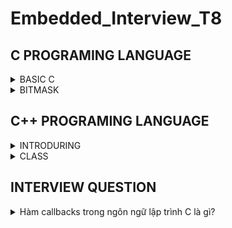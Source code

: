 # Embedded_Interview_T8
## C PROGRAMING LANGUAGE

<details><summary>BASIC C </summary>
	
### Variable
- A variable in C is a memory location with some name that helps store some form of data and retrieves it when required. We can store different types of data in the variable and reuse the same variable for storing some other data any of times.
  
- C variable Syntax :

```c
      data_type variable_name = value; // defining single variable
      data_type variable_name1, variable_name2; // defining mutilple variable
``` 
  Example :

```c
	int a = 10; // Create a variable is a that have data type is int and value is 10.
	float b,c; // Create two variables are a and b that have data type is float and value is uninitialized.
```
### DataTypes in C

- The data types in C can be classified as follows:

	| Types | Description |
	|:------:|:--------:|
	| Primitive Data Types | Primitive data types are the most basic data types that are used for representing simple values such as integers, float, characters, etc. |
	| User Defined Data Types | The user-defined data types are defined by the user himself. |
	| Derived Types | The data types that are derived from the primitive or built-in datatypes are referred to as Derived Data Types. |


![image](https://github.com/ManhPhung/Embedded_Interview_T8/assets/141265486/32310e46-effd-4824-b992-171777c9b5fe)



- Primitive Data Types :

	| Data Type | Size (bytes) | Range | Format Specifier |
	|:---------:|:------------:|:-----:|:----------------:|
	| short int | 2 | -32,768 to 32,767 | %hd |
	| unsigned short int | 2 | 0 to 65,535 | %hu | 
	| unsigned int | 4 | 0 to 4,294,967,295 | %u |
	|int | 4 | -2,147,483,648 to 2,147,483,647 | %d | 
	| long int | 4 | -2,147,483,648 to 2,147,483,647 | %ld | 
	| unsigned long int | 4 | 0 to 4,294,967,295 | %lu |
	| long long int | 8 | -(2^63) to (2^63)-1 | %lld |
	| unsigned long long int | 8 | 0 to 18,446,744,073,709,551,615 | %llu | 
	| signed char | 1 | -128 to 127 | %c | 
	| unsigned char | 1 | 0 to 255 | %c | 
	| float | 4 | 1.2E-38 to 3.4E+38 | %f |
	| double | 8 | 1.7E-308 to 1.7E+308 | %lf |
	| long double | 16 | 3.4E-4932 to 1.1E+4932 | %Lf |
</details>

	
<details><summary>BITMASK </summary>

### What is bitmask in C programing language

	In computer programming, the process of modifying and utilizing binary representations of numbers or any other data is known as bitmasking
	The idea for bit masking is based on boolean logic. For those not familiar, boolean logic is the manipulation of 'true' (1) and 'false' (0) through logical operations (that take 0s and 1s as their argument). We are concerned with the following operations:

	- NOT a - the final value is the opposite of the input value (1 -> 0, 0 -> 1)
	- a AND b - if both values are 1, the final value is 1, otherwise the final value is 0
	- a OR b - if either value is 1, the final value is 1, otherwise the final value is 0
	- a XOR b - if one value is 1 and the other value is 0, the final value is 1, otherwise the final value is 0

 	Bit masks are often used when setting flags. Flags are values that can be in two states, such as 'on/off' and 'moving/stationary'.
  

### Setting bit n

	Setting bit n is as simple as ORing the value of the storage variable with the value 2^n.
	
	storage |= 1 << n;
	
	As an example, here is the setting of bit 3 where storage is a char (8 bits):
	
		01000010 
 	OR 	00001000 
  	----------------
	 	01001010
	
	The 2^n logic places the '1' value at the proper bit in the mask itself, allowing access to that same bit in the storage variable.

### Clearing bit n

	Clearing bit n is the result of ANDing the value of the storage variable with the inverse (NOT) of the value 2^n:
	
	storage &= ~(1 << n);
	
	Here's the example again:
	
		01001010 
  	AND 	11110111
   	----------------
   		01000010

### Flipping bit n

	Flipping bit n is the result of XORing the value of the storage variable with 2^n:
	
	storage ^= 1 << n;
	
		01000010 01001010 
  	XOR	00001000 00001000
   	-------------------------
   		01001010 01000010

### Checking bit n

	Checking a bit is ANDing the value of 2^n with the bit storage:
	
	bit = storage & (1 << n);
	
		01000010 01001010
 	AND	00001000 00001000
  	-------------------------
  		00000000 00001000
</details>

## C++ PROGRAMING LANGUAGE

<details><summary>INTRODURING </summary>

- C++ is a general-purpose programming language that was developed as an enhancement of the C language to include object-oriented paradigm. It is an imperative and a compiled language.
	
</details>

<details><summary>CLASS </summary>

- Class in C++ is the building block that leads to Object-Oriented programming. It is a user-defined data type, which holds its own data members and member functions, which can be accessed and used by creating an instance of that class. A C++ class is like a blueprint for an object.
	- A Class is a user-defined data type that has data members and member functions.
	- Data members are the data variables and member functions are the functions used to manipulate these variables together, these data members and member functions define the properties and behavior of the objects in a Class.
	- In the above example of class Car, the data member will be speed limit, mileage, etc, and member functions can be applying brakes, increasing speed, etc.
- An Object is an instance of a Class. When a class is defined, no memory is allocated but when it is instantiated (i.e. an object is created) memory is allocated.
### Defining Class and Declaring Objects

- A class is defined in C++ using the keyword class followed by the name of the class. The body of the class is defined inside the curly brackets and terminated by a semicolon at the end.
	![image](https://github.com/ManhPhung/Embedded_Interview_T8/assets/141265486/cb347c61-0435-4045-8385-16f8df3d43a3)
	Example :
```c++
class SinhVien					// Declare a class that has name SinhVien
{
	Private :				// Member variables ID , Name , age class have access specifier Private
		string ID ; 			
		string Name ;
		unsigned int Age ;
		string Class ;
	Public :				// Member Function get...(), set...() have access specifier Public
		string ID ; 			
		setID();
		setName();
		setAge();
		setClass();
		getID();
		getName();
		getAge();
		getClass();
}
```
### Declaring Objects
- When a class is defined, only the specification for the object is defined; no memory or storage is allocated. To use the data and access functions defined in the class, you need to create objects.
```c++
SinhVien sv1;
```
- Accessing data members and member functions: The data members and member functions of the class can be accessed using the dot(‘.’) operator with the object. For example, if the name of the object is obj and you want to access the member function with the name printName() then you will have to write obj.printName().

### Accessing Data Members
- The public data members are also accessed in the same way given however the private data members are not allowed to be accessed directly by the object. Accessing a data member depends solely on the access control of that data member. There are three access modifiers: public, private, and protected.

  	1. Public: All the class members declared under the public specifier will be available to everyone. The data members and member functions declared as public can be accessed by other classes and functions too. The public members of a class can be accessed from anywhere in the program using the direct member access operator (.) with the object of that class.
	2. Private: The class members declared as private can be accessed only by the member functions inside the class. They are not allowed to be accessed directly by any object or function outside the class. Only the member functions or the friend functions are allowed to access the private data members of the class.
	3. Protected: The protected access modifier is similar to the private access modifier in the sense that it can’t be accessed outside of its class unless with the help of a friend class. The difference is that the class members declared as Protected can be accessed by any subclass (derived class) of that class as well. 

</details>

## INTERVIEW QUESTION

<details><summary>Hàm callbacks trong ngôn ngữ lập trình C là gì? </summary>
	Callback function là một kỹ thuật quan trọng trong C. Hàm callback là hàm mà có tham số truyền vào là một hàm khác được gọi thông qua con trỏ trỏ tới địa chỉ của hàm được gọi.
```c

// A simple C program to demonstrate callback
#include <stdio.h>
 
void A(){
  printf("I am function A\n");
}
 
// callback function
void B(void (*ptr)())
{
    (*ptr)(); // callback to A
}
 
int main()
{
    void (*ptr)() = &A;
 
    // calling function B and passing
    // address of the function A as argument
    B(ptr);
 
    return 0;
}

 ```

</details>





